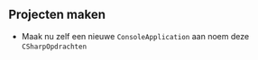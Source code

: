 ## Projecten maken


- Maak nu zelf een nieuwe `ConsoleApplication` aan noem deze `CSharpOpdrachten` 